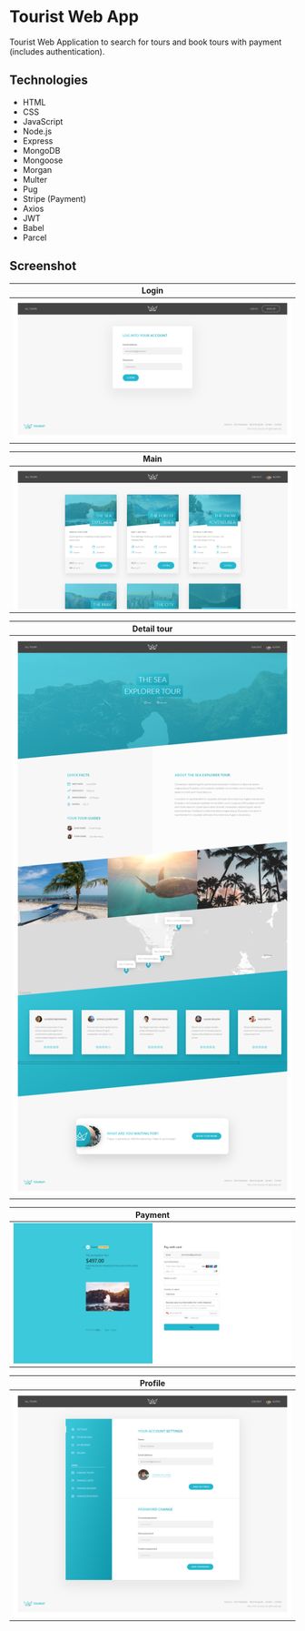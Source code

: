 # Tourist Web App

Tourist Web Application to search for tours and book tours with payment (includes authentication).

## Technologies

- HTML
- CSS
- JavaScript
- Node.js
- Express
- MongoDB
- Mongoose
- Morgan
- Multer
- Pug
- Stripe (Payment)
- Axios
- JWT
- Babel
- Parcel

## Screenshot

| Login                                     |
| ----------------------------------------- |
| ![Login page](public/img/screenshot1.png) |

| Main                                     |
| ---------------------------------------- |
| ![Main page](public/img/screenshot2.png) |

| Detail tour                                     |
| ----------------------------------------------- |
| ![Detail tour page](public/img/screenshot3.png) |

| Payment                                     |
| ------------------------------------------- |
| ![Payment page](public/img/screenshot4.png) |

| Profile                                     |
| ------------------------------------------- |
| ![Profile page](public/img/screenshot5.png) |
